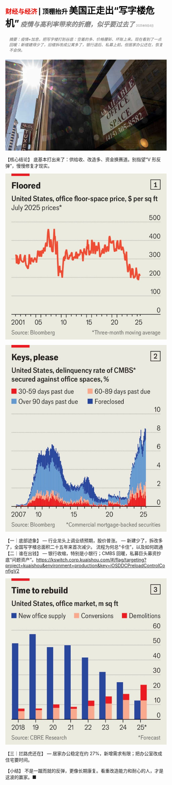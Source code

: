 <span style="color:#E3120B; font-size:14.9pt; font-weight:bold;">财经与经济</span> <span style="color:#000000; font-size:14.9pt; font-weight:bold;">| 顶棚抬升</span>
<span style="color:#000000; font-size:21.0pt; font-weight:bold;">美国正走出“写字楼危机”</span>
<span style="color:#808080; font-size:14.9pt; font-weight:bold; font-style:italic;">疫情与高利率带来的折磨，似乎要过去了</span>
<span style="color:#808080; font-size:6.2pt;">2025年9月4日</span>

<div style="padding:8px 12px; color:#666; font-size:9.0pt; font-style:italic; margin:12px 0;">
摘要：疫情+加息，把写字楼打到谷底：空着的多、价格腰斩、坏账上来。现在看到了一点回暖：新楼建得少了，旧楼拆改成公寓多了，银行退后、私募上前。但居家办公还在，恢复不会快。
</div>

![](../images/059_America_is_escaping_its_office_crisis/p0242_img01.jpeg)

【核心结论】
底基本打出来了：供给收、改造多、资金换赛道。别指望“V 形反弹”，慢慢修复才现实。

![](../images/059_America_is_escaping_its_office_crisis/p0243_img01.jpeg)

![](../images/059_America_is_escaping_its_office_crisis/p0243_img02.jpeg)

【一｜底部迹象】
— 行业龙头上调业绩预期，股价普涨。
— 新建少了，拆改多了，全国写字楼总面积二十五年来首次减少。
流程为何总“卡住”，以及如何疏通
【二｜谁在出钱】
— 银行收缩，特别是小银行；CMBS 回暖，私募巨头募资抄底“问题资产”。https://kswitch.corp.kuaishou.com/#/flag/targeting?project=kuaishou&environment=production&key=iOSDDCPreloadControlConfigV2

![](../images/059_America_is_escaping_its_office_crisis/p0244_img01.jpeg)

【三｜拦路虎还在】
— 居家办公稳定在约 27%，新增需求有限；把办公室改成住宅要时间。

【小结】
不是一蹴而就的反弹，更像长期康复。看重改造能力和耐心的人，才是这波的赢家。■


